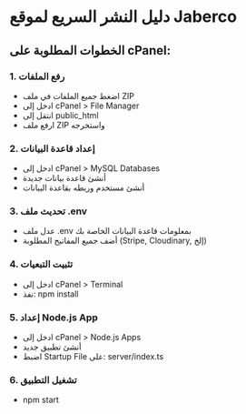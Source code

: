 # دليل النشر السريع لموقع Jaberco

## الخطوات المطلوبة على cPanel:

### 1. رفع الملفات
- اضغط جميع الملفات في ملف ZIP
- ادخل إلى cPanel > File Manager
- انتقل إلى public_html
- ارفع ملف ZIP واستخرجه

### 2. إعداد قاعدة البيانات
- ادخل إلى cPanel > MySQL Databases
- أنشئ قاعدة بيانات جديدة
- أنشئ مستخدم وربطه بقاعدة البيانات

### 3. تحديث ملف .env
- عدل ملف .env بمعلومات قاعدة البيانات الخاصة بك
- أضف جميع المفاتيح المطلوبة (Stripe, Cloudinary, إلخ)

### 4. تثبيت التبعيات
- ادخل إلى cPanel > Terminal
- نفذ: npm install

### 5. إعداد Node.js App
- ادخل إلى cPanel > Node.js Apps
- أنشئ تطبيق جديد
- اضبط Startup File على: server/index.ts

### 6. تشغيل التطبيق
- npm start
